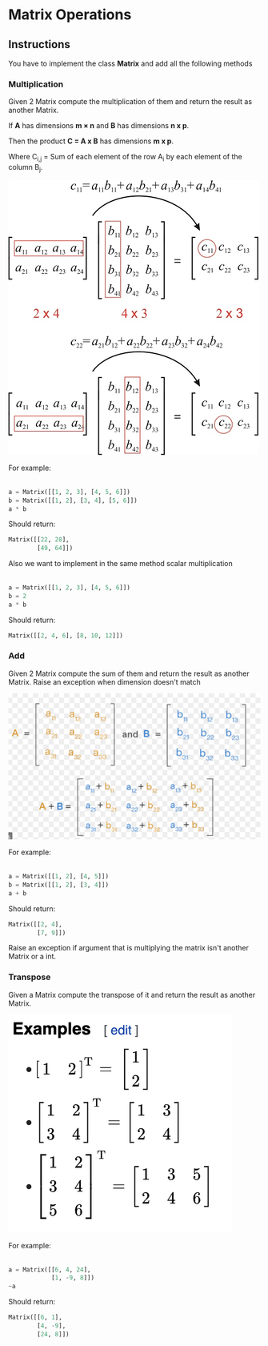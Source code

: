 # Matrix Operations

## Instructions

You have to implement the class **Matrix** and add all the following methods

### Multiplication

Given 2 Matrix compute the multiplication of them and return the result as another Matrix.

If **A** has dimensions **m × n** and **B** has dimensions **n x p**.

Then the product **C = A x B** has dimensions **m x p**.

Where C<sub>i,j</sub> = Sum of each element of the row A<sub>i</sub> by each element of the column B<sub>j</sub>.

![See](matrixmultiplication.jpeg)

For example:

```python

a = Matrix([[1, 2, 3], [4, 5, 6]])
b = Matrix([[1, 2], [3, 4], [5, 6]])
a * b
```

Should return:

```python
Matrix([[22, 28],
        [49, 64]])
```

Also we want to implement in the same method scalar multiplication

```python

a = Matrix([[1, 2, 3], [4, 5, 6]])
b = 2
a * b
```

Should return:

```python
Matrix([[2, 4, 6], [8, 10, 12]])
```

### Add

Given 2 Matrix compute the sum of them and return the result as another Matrix. Raise an exception when dimension doesn't match

![See](matrix-add.png)

For example:

```python

a = Matrix([[1, 2], [4, 5]])
b = Matrix([[1, 2], [3, 4]])
a + b
```

Should return:

```python
Matrix([[2, 4],
        [7, 9]])
```

Raise an exception if argument that is multiplying the matrix isn't another Matrix or a int.

### Transpose

Given a Matrix compute the transpose of it and return the result as another Matrix.

![See](transpose.png)

For example:

```python

a = Matrix([[6, 4, 24],
            [1, -9, 8]])
~a
```

Should return:

```python
Matrix([[6, 1],
        [4, -9],
        [24, 8]])
```
